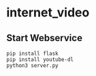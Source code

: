 # internet_video

## Start Webservice
    pip install flask
    pip install youtube-dl
    python3 server.py

